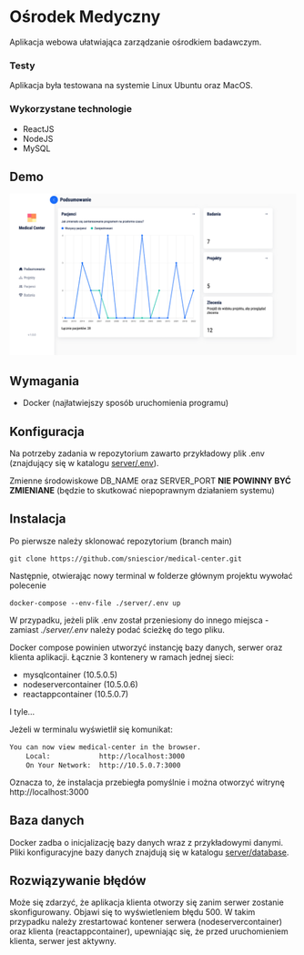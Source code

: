 # Ośrodek Medyczny
Aplikacja webowa ułatwiająca zarządzanie ośrodkiem badawczym.

### Testy
Aplikacja była testowana na systemie Linux Ubuntu oraz MacOS.

### Wykorzystane technologie
 - ReactJS
 - NodeJS 
 - MySQL

## Demo
![Medical Center Dashboard Screenshot](medical-center-mockup.png)

## Wymagania
 - Docker (najłatwiejszy sposób uruchomienia programu)

## Konfiguracja
Na potrzeby zadania w repozytorium zawarto przykładowy plik .env (znajdujący się w katalogu [server/.env](https://github.com/sniescior/medical-center/blob/main/server/.env)).


Zmienne środowiskowe DB_NAME oraz SERVER_PORT __NIE POWINNY BYĆ ZMIENIANE__ (będzie to skutkować niepoprawnym działaniem systemu)

## Instalacja
Po pierwsze należy sklonować repozytorium (branch main)
```
git clone https://github.com/sniescior/medical-center.git
```

Następnie, otwierając nowy terminal w folderze głównym projektu wywołać polecenie
```
docker-compose --env-file ./server/.env up
```

W przypadku, jeżeli plik .env został przeniesiony do innego miejsca - zamiast *./server/.env* należy podać ścieżkę do tego pliku.

Docker compose powinien utworzyć instancję bazy danych, serwer oraz klienta aplikacji.
Łącznie 3 kontenery w ramach jednej sieci:
 - mysqlcontainer           (10.5.0.5)
 - nodeservercontainer      (10.5.0.6)
 - reactappcontainer        (10.5.0.7)

I tyle...

Jeżeli w terminalu wyświetlił się komunikat:
```
You can now view medical-center in the browser.
    Local:            http://localhost:3000
    On Your Network:  http://10.5.0.7:3000
```
Oznacza to, że instalacja przebiegła pomyślnie i można otworzyć witrynę http://localhost:3000

## Baza danych
Docker zadba o inicjalizację bazy danych wraz z przykładowymi danymi. Pliki konfiguracyjne bazy danych znajdują się w katalogu [server/database](https://github.com/sniescior/medical-center/tree/main/server/database).


## Rozwiązywanie błędów
Może się zdarzyć, że aplikacja klienta otworzy się zanim serwer zostanie skonfigurowany. Objawi się to wyświetleniem błędu 500. W takim przypadku należy zrestartować kontener serwera (nodeservercontainer) oraz klienta (reactappcontainer), upewniając się, że przed uruchomieniem klienta, serwer jest aktywny.

